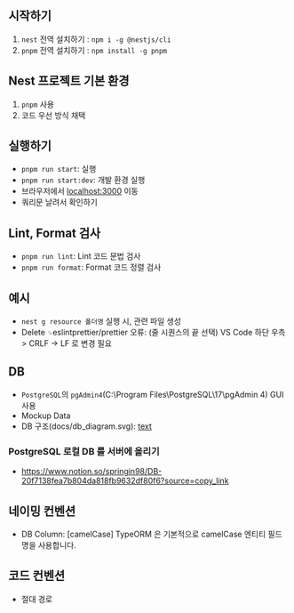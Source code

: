 ## 시작하기
1. `nest` 전역 설치하기 : `npm i -g @nestjs/cli`
2. `pnpm` 전역 설치하기 : `npm install -g pnpm`

## Nest 프로젝트 기본 환경
1. `pnpm` 사용
2. 코드 우선 방식 채택

## 실행하기
- `pnpm run start`: 실행
- `pnpm run start:dev`: 개발 환경 실행
- 브라우저에서 [localhost:3000](http://localhost:3000/graphql) 이동
- 쿼리문 날려서 확인하기

## Lint, Format 검사
- `pnpm run lint`: Lint 코드 문법 검사
- `pnpm run format`: Format 코드 정렬 검사

## 예시
- `nest g resource 폴더명` 실행 시, 관련 파일 생성
- Delete `␍`eslintprettier/prettier 오류: (줄 시퀀스의 끝 선택) VS Code 하단 우측 > CRLF -> LF 로 변경 필요

## DB
- `PostgreSQL`의 `pgAdmin4`(C:\Program Files\PostgreSQL\17\pgAdmin 4) GUI 사용
- Mockup Data
- DB 구조(docs/db_diagram.svg): [text](https://dbdiagram.io/d/68468226058073439759dbef)

### PostgreSQL 로컬 DB 를 서버에 올리기
- https://www.notion.so/springin98/DB-20f7138fea7b804da818fb9632df80f6?source=copy_link

## 네이밍 컨벤션
- DB Column: [camelCase] TypeORM 은 기본적으로 camelCase 엔티티 필드명을 사용합니다.

## 코드 컨벤션
- 절대 경로